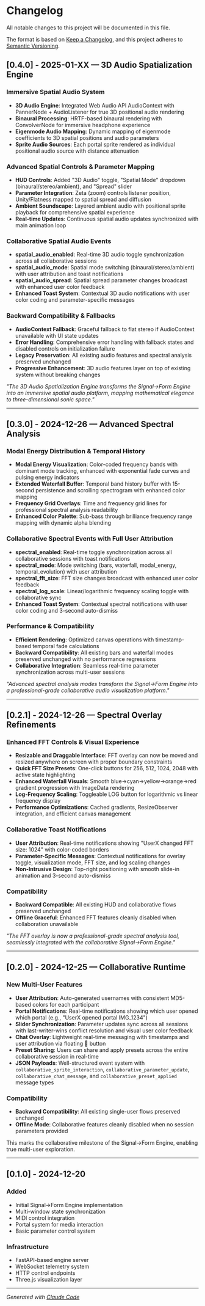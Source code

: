 # Changelog

All notable changes to this project will be documented in this file.

The format is based on [Keep a Changelog](https://keepachangelog.com/en/1.0.0/),
and this project adheres to [Semantic Versioning](https://semver.org/spec/v2.0.0.html).

## [0.4.0] - 2025-01-XX — 3D Audio Spatialization Engine

### Immersive Spatial Audio System
- **3D Audio Engine**: Integrated Web Audio API AudioContext with PannerNode + AudioListener for true 3D positional audio rendering
- **Binaural Processing**: HRTF-based binaural rendering with ConvolverNode for immersive headphone experience
- **Eigenmode Audio Mapping**: Dynamic mapping of eigenmode coefficients to 3D spatial positions and audio parameters
- **Sprite Audio Sources**: Each portal sprite rendered as individual positional audio source with distance attenuation

### Advanced Spatial Controls & Parameter Mapping
- **HUD Controls**: Added "3D Audio" toggle, "Spatial Mode" dropdown (binaural/stereo/ambient), and "Spread" slider
- **Parameter Integration**: Zeta (zoom) controls listener position, Unity/Flatness mapped to spatial spread and diffusion
- **Ambient Soundscape**: Layered ambient audio with positional sprite playback for comprehensive spatial experience
- **Real-time Updates**: Continuous spatial audio updates synchronized with main animation loop

### Collaborative Spatial Audio Events
- **spatial_audio_enabled**: Real-time 3D audio toggle synchronization across all collaborative sessions
- **spatial_audio_mode**: Spatial mode switching (binaural/stereo/ambient) with user attribution and toast notifications
- **spatial_audio_spread**: Spatial spread parameter changes broadcast with enhanced user color feedback
- **Enhanced Toast System**: Contextual 3D audio notifications with user color coding and parameter-specific messages

### Backward Compatibility & Fallbacks
- **AudioContext Fallback**: Graceful fallback to flat stereo if AudioContext unavailable with UI state updates
- **Error Handling**: Comprehensive error handling with fallback states and disabled controls on initialization failure
- **Legacy Preservation**: All existing audio features and spectral analysis preserved unchanged
- **Progressive Enhancement**: 3D audio features layer on top of existing system without breaking changes

*"The 3D Audio Spatialization Engine transforms the Signal→Form Engine into an immersive spatial audio platform, mapping mathematical elegance to three-dimensional sonic space."*

---

## [0.3.0] - 2024-12-26 — Advanced Spectral Analysis

### Modal Energy Distribution & Temporal History
- **Modal Energy Visualization**: Color-coded frequency bands with dominant mode tracking, enhanced with exponential fade curves and pulsing energy indicators
- **Extended Waterfall Buffer**: Temporal band history buffer with 15-second persistence and scrolling spectrogram with enhanced color mapping
- **Frequency Grid Overlays**: Time and frequency grid lines for professional spectral analysis readability
- **Enhanced Color Palette**: Sub-bass through brilliance frequency range mapping with dynamic alpha blending

### Collaborative Spectral Events with Full User Attribution
- **spectral_enabled**: Real-time toggle synchronization across all collaborative sessions with toast notifications
- **spectral_mode**: Mode switching (bars, waterfall, modal_energy, temporal_evolution) with user attribution
- **spectral_fft_size**: FFT size changes broadcast with enhanced user color feedback
- **spectral_log_scale**: Linear/logarithmic frequency scaling toggle with collaborative sync
- **Enhanced Toast System**: Contextual spectral notifications with user color coding and 3-second auto-dismiss

### Performance & Compatibility
- **Efficient Rendering**: Optimized canvas operations with timestamp-based temporal fade calculations
- **Backward Compatibility**: All existing bars and waterfall modes preserved unchanged with no performance regressions
- **Collaborative Integration**: Seamless real-time parameter synchronization across multi-user sessions

*"Advanced spectral analysis modes transform the Signal→Form Engine into a professional-grade collaborative audio visualization platform."*

---

## [0.2.1] - 2024-12-26 — Spectral Overlay Refinements

### Enhanced FFT Controls & Visual Experience
- **Resizable and Draggable Interface**: FFT overlay can now be moved and resized anywhere on screen with proper boundary constraints
- **Quick FFT Size Presets**: One-click buttons for 256, 512, 1024, 2048 with active state highlighting
- **Enhanced Waterfall Visuals**: Smooth blue→cyan→yellow→orange→red gradient progression with ImageData rendering
- **Log-Frequency Scaling**: Toggleable LOG button for logarithmic vs linear frequency display
- **Performance Optimizations**: Cached gradients, ResizeObserver integration, and efficient canvas management

### Collaborative Toast Notifications
- **User Attribution**: Real-time notifications showing "UserX changed FFT size: 1024" with color-coded borders
- **Parameter-Specific Messages**: Contextual notifications for overlay toggle, visualization mode, FFT size, and log scaling changes
- **Non-Intrusive Design**: Top-right positioning with smooth slide-in animation and 3-second auto-dismiss

### Compatibility
- **Backward Compatible**: All existing HUD and collaborative flows preserved unchanged
- **Offline Graceful**: Enhanced FFT features cleanly disabled when collaboration unavailable

*"The FFT overlay is now a professional-grade spectral analysis tool, seamlessly integrated with the collaborative Signal→Form Engine."*

---

## [0.2.0] - 2024-12-25 — Collaborative Runtime

### New Multi-User Features
- **User Attribution**: Auto-generated usernames with consistent MD5-based colors for each participant
- **Portal Notifications**: Real-time notifications showing which user opened which portal (e.g., "UserX opened portal IMG_1234")
- **Slider Synchronization**: Parameter updates sync across all sessions with last-writer-wins conflict resolution and visual user color feedback
- **Chat Overlay**: Lightweight real-time messaging with timestamps and user attribution via floating 💬 button
- **Preset Sharing**: Users can share and apply presets across the entire collaborative session in real-time
- **JSON Payloads**: Well-structured event system with `collaborative_sprite_interaction`, `collaborative_parameter_update`, `collaborative_chat_message`, and `collaborative_preset_applied` message types

### Compatibility
- **Backward Compatibility**: All existing single-user flows preserved unchanged
- **Offline Mode**: Collaborative features cleanly disabled when no session parameters provided

This marks the collaborative milestone of the Signal→Form Engine, enabling true multi-user exploration.

---

## [0.1.0] - 2024-12-20

### Added
- Initial Signal→Form Engine implementation
- Multi-window state synchronization
- MIDI control integration
- Portal system for media interaction
- Basic parameter control system

### Infrastructure
- FastAPI-based engine server
- WebSocket telemetry system
- HTTP control endpoints
- Three.js visualization layer

---

*Generated with [Claude Code](https://claude.ai/code)*